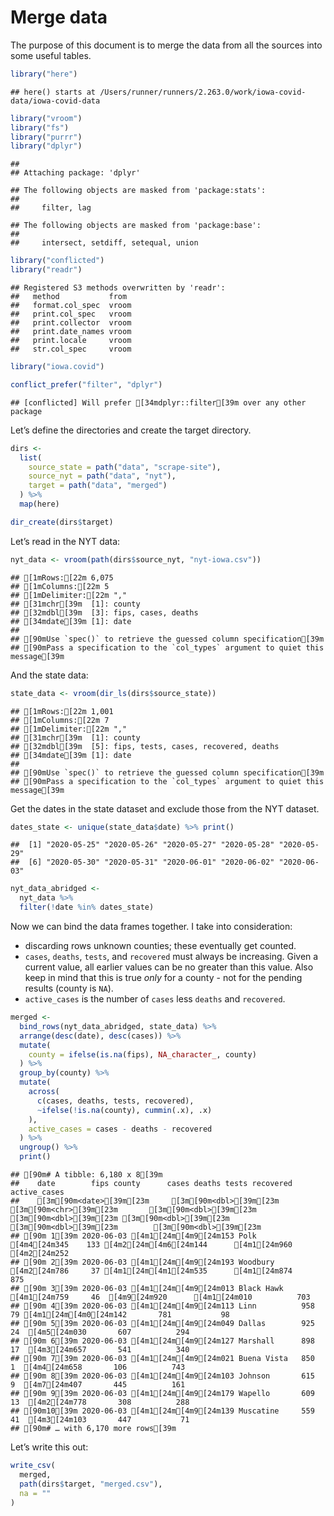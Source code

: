 Merge data
================

The purpose of this document is to merge the data from all the sources
into some useful tables.

``` r
library("here")
```

    ## here() starts at /Users/runner/runners/2.263.0/work/iowa-covid-data/iowa-covid-data

``` r
library("vroom")
library("fs")
library("purrr")
library("dplyr")
```

    ## 
    ## Attaching package: 'dplyr'

    ## The following objects are masked from 'package:stats':
    ## 
    ##     filter, lag

    ## The following objects are masked from 'package:base':
    ## 
    ##     intersect, setdiff, setequal, union

``` r
library("conflicted")
library("readr")
```

    ## Registered S3 methods overwritten by 'readr':
    ##   method           from 
    ##   format.col_spec  vroom
    ##   print.col_spec   vroom
    ##   print.collector  vroom
    ##   print.date_names vroom
    ##   print.locale     vroom
    ##   str.col_spec     vroom

``` r
library("iowa.covid")

conflict_prefer("filter", "dplyr")
```

    ## [conflicted] Will prefer [34mdplyr::filter[39m over any other package

Let’s define the directories and create the target directory.

``` r
dirs <- 
  list(
    source_state = path("data", "scrape-site"),
    source_nyt = path("data", "nyt"),
    target = path("data", "merged")  
  ) %>%
  map(here)

dir_create(dirs$target)
```

Let’s read in the NYT data:

``` r
nyt_data <- vroom(path(dirs$source_nyt, "nyt-iowa.csv"))
```

    ## [1mRows:[22m 6,075
    ## [1mColumns:[22m 5
    ## [1mDelimiter:[22m ","
    ## [31mchr[39m  [1]: county
    ## [32mdbl[39m  [3]: fips, cases, deaths
    ## [34mdate[39m [1]: date
    ## 
    ## [90mUse `spec()` to retrieve the guessed column specification[39m
    ## [90mPass a specification to the `col_types` argument to quiet this message[39m

And the state data:

``` r
state_data <- vroom(dir_ls(dirs$source_state))
```

    ## [1mRows:[22m 1,001
    ## [1mColumns:[22m 7
    ## [1mDelimiter:[22m ","
    ## [31mchr[39m  [1]: county
    ## [32mdbl[39m  [5]: fips, tests, cases, recovered, deaths
    ## [34mdate[39m [1]: date
    ## 
    ## [90mUse `spec()` to retrieve the guessed column specification[39m
    ## [90mPass a specification to the `col_types` argument to quiet this message[39m

Get the dates in the state dataset and exclude those from the NYT
dataset.

``` r
dates_state <- unique(state_data$date) %>% print() 
```

    ##  [1] "2020-05-25" "2020-05-26" "2020-05-27" "2020-05-28" "2020-05-29"
    ##  [6] "2020-05-30" "2020-05-31" "2020-06-01" "2020-06-02" "2020-06-03"

``` r
nyt_data_abridged <- 
  nyt_data %>%
  filter(!date %in% dates_state)
```

Now we can bind the data frames together. I take into consideration:

  - discarding rows unknown counties; these eventually get counted.
  - `cases`, `deaths`, `tests`, and `recovered` must always be
    increasing. Given a current value, all earlier values can be no
    greater than this value. Also keep in mind that this is true *only*
    for a county - not for the pending results (county is `NA`).
  - `active_cases` is the number of `cases` less `deaths` and
    `recovered`.

<!-- end list -->

``` r
merged <- 
  bind_rows(nyt_data_abridged, state_data) %>%
  arrange(desc(date), desc(cases)) %>%
  mutate(
    county = ifelse(is.na(fips), NA_character_, county)
  ) %>%
  group_by(county) %>%
  mutate(
    across(
      c(cases, deaths, tests, recovered),
      ~ifelse(!is.na(county), cummin(.x), .x)
    ),
    active_cases = cases - deaths - recovered
  ) %>%
  ungroup() %>%
  print()
```

    ## [90m# A tibble: 6,180 x 8[39m
    ##    date        fips county      cases deaths tests recovered active_cases
    ##    [3m[90m<date>[39m[23m     [3m[90m<dbl>[39m[23m [3m[90m<chr>[39m[23m       [3m[90m<dbl>[39m[23m  [3m[90m<dbl>[39m[23m [3m[90m<dbl>[39m[23m     [3m[90m<dbl>[39m[23m        [3m[90m<dbl>[39m[23m
    ## [90m 1[39m 2020-06-03 [4m1[24m[4m9[24m153 Polk         [4m4[24m345    133 [4m2[24m[4m6[24m144      [4m1[24m960         [4m2[24m252
    ## [90m 2[39m 2020-06-03 [4m1[24m[4m9[24m193 Woodbury     [4m2[24m786     37 [4m1[24m[4m1[24m535      [4m1[24m874          875
    ## [90m 3[39m 2020-06-03 [4m1[24m[4m9[24m013 Black Hawk   [4m1[24m759     46  [4m9[24m920      [4m1[24m010          703
    ## [90m 4[39m 2020-06-03 [4m1[24m[4m9[24m113 Linn          958     79 [4m1[24m[4m0[24m142       781           98
    ## [90m 5[39m 2020-06-03 [4m1[24m[4m9[24m049 Dallas        925     24  [4m5[24m030       607          294
    ## [90m 6[39m 2020-06-03 [4m1[24m[4m9[24m127 Marshall      898     17  [4m3[24m657       541          340
    ## [90m 7[39m 2020-06-03 [4m1[24m[4m9[24m021 Buena Vista   850      1  [4m4[24m658       106          743
    ## [90m 8[39m 2020-06-03 [4m1[24m[4m9[24m103 Johnson       615      9  [4m7[24m407       445          161
    ## [90m 9[39m 2020-06-03 [4m1[24m[4m9[24m179 Wapello       609     13  [4m2[24m778       308          288
    ## [90m10[39m 2020-06-03 [4m1[24m[4m9[24m139 Muscatine     559     41  [4m3[24m103       447           71
    ## [90m# … with 6,170 more rows[39m

Let’s write this out:

``` r
write_csv(
  merged,
  path(dirs$target, "merged.csv"),
  na = ""
)
```
